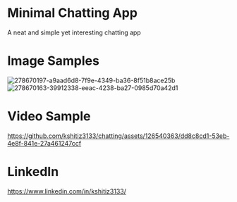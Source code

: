 # Minimal Chatting App

A neat and simple yet interesting chatting app

# Image Samples

![278670197-a9aad6d8-7f9e-4349-ba36-8f51b8ace25b](https://github.com/kshitiz3133/chatting/assets/126540363/605fa833-3e29-495e-bb7d-f1935cf86c83)
![278670163-39912338-eeac-4238-ba27-0985d70a42d1](https://github.com/kshitiz3133/chatting/assets/126540363/8a04c7f2-49e3-40c5-9526-10b1ca507882)

# Video Sample


https://github.com/kshitiz3133/chatting/assets/126540363/dd8c8cd1-53eb-4e8f-841e-27a461247ccf

# LinkedIn 

https://www.linkedin.com/in/kshitiz3133/

